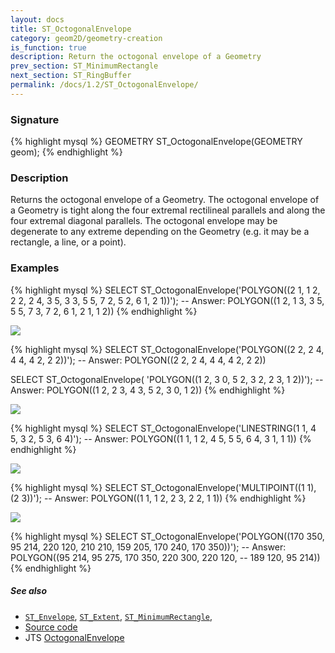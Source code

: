 ```yaml
---
layout: docs
title: ST_OctogonalEnvelope
category: geom2D/geometry-creation
is_function: true
description: Return the octogonal envelope of a Geometry
prev_section: ST_MinimumRectangle
next_section: ST_RingBuffer
permalink: /docs/1.2/ST_OctogonalEnvelope/
---
```


### Signature

{% highlight mysql %}
GEOMETRY ST_OctogonalEnvelope(GEOMETRY geom);
{% endhighlight %}

### Description

Returns the octogonal envelope of a Geometry.
The octogonal envelope of a Geometry is tight along the four
extremal rectilineal parallels and along the four extremal diagonal parallels.
The octogonal envelope may be degenerate to any extreme depending on the
Geometry (e.g. it may be a rectangle, a line, or a point).

### Examples

{% highlight mysql %}
SELECT ST_OctogonalEnvelope('POLYGON((2 1, 1 2, 2 2, 2 4, 3 5,
                                      3 3, 5 5, 7 2, 5 2, 6 1,
                                      2 1))');
-- Answer: POLYGON((1 2, 1 3, 3 5, 5 5, 7 3, 7 2, 6 1, 2 1, 1 2))
{% endhighlight %}

<img class="displayed" src="../ST_OctogonalEnvelope_0.png"/>

{% highlight mysql %}
SELECT ST_OctogonalEnvelope('POLYGON((2 2, 2 4, 4 4, 4 2, 2 2))');
-- Answer: POLYGON((2 2, 2 4, 4 4, 4 2, 2 2))

SELECT ST_OctogonalEnvelope(
    'POLYGON((1 2, 3 0, 5 2, 3 2, 2 3, 1 2))');
-- Answer: POLYGON((1 2, 2 3, 4 3, 5 2, 3 0, 1 2))
{% endhighlight %}

<img class="displayed" src="../ST_OctogonalEnvelope_1.png"/>

{% highlight mysql %}
SELECT ST_OctogonalEnvelope('LINESTRING(1 1, 4 5, 3 2, 5 3, 6 4)');
-- Answer: POLYGON((1 1, 1 2, 4 5, 5 5, 6 4, 3 1, 1 1))
{% endhighlight %}

<img class="displayed" src="../ST_OctogonalEnvelope_2.png"/>

{% highlight mysql %}
SELECT ST_OctogonalEnvelope('MULTIPOINT((1 1), (2 3))');
-- Answer: POLYGON((1 1, 1 2, 2 3, 2 2, 1 1))
{% endhighlight %}

<img class="displayed" src="../ST_OctogonalEnvelope_3.png"/>

{% highlight mysql %}
SELECT ST_OctogonalEnvelope('POLYGON((170 350, 95 214, 220 120,
                                      210 210, 159 205, 170 240,
                                      170 350))');
-- Answer: POLYGON((95 214, 95 275, 170 350, 220 300, 220 120,
--                  189 120, 95 214))
{% endhighlight %}

##### See also

* [`ST_Envelope`](../ST_Envelope),
  [`ST_Extent`](../ST_Extent),
  [`ST_MinimumRectangle`](../ST_MinimumRectangle),
* <a href="https://github.com/orbisgis/h2gis/blob/v1.2.4/h2spatial-ext/src/main/java/org/h2gis/h2spatialext/function/spatial/create/ST_OctogonalEnvelope.java" target="_blank">Source code</a>
* JTS [OctogonalEnvelope](http://tsusiatsoftware.net/jts/javadoc/com/vividsolutions/jts/geom/OctagonalEnvelope.html)
